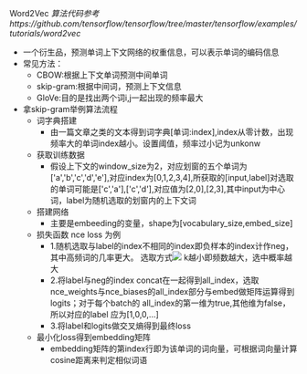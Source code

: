 Word2Vec
*算法代码参考https://github.com/tensorflow/tensorflow/tree/master/tensorflow/examples/tutorials/word2vec*
- 一个衍生品，预测单词上下文网络的权重信息，可以表示单词的编码信息
- 常见方法：
  - CBOW:根据上下文单词预测中间单词
  - skip-gram:根据中间词，预测上下文信息
  - GloVe:目的是找出两个词i,j一起出现的频率最大
- 拿skip-gram举例算法流程
  - 词字典搭建
    - 由一篇文章之类的文本得到词字典[单词:index],index从零计数，出现频率大的单词index越小。设置阈值，频率过小记为unkonw
  - 获取训练数据
    - 假设上下文的window_size为2，对应划窗的五个单词为['a','b','c','d','e'],对应index为[0,1,2,3,4],所获取的[input,label]对选取的单词可能是['c','a'],['c','d'],对应值为[2,0],[2,3],其中input为中心词，label为随机选取的划窗内的上下文词
  - 搭建网络
    - 主要是embeeding的变量，shape为[vocabulary_size,embed_size]
  - 损失函数 nce loss 为例
    - 1.随机选取与label的index不相同的index即负样本的index计作neg，其中高频词的几率更大。         选取方式<img src="http://latex.codecogs.com/gif.latex?p(k)=(log(k+2)-log(k+1))/log(vocabulary_size+1)"/> k越小即频数越大，选中概率越大
    - 2.将label与neg的index concat在一起得到all_index，选取nce_weights与nce_biases的all_index部分与embed做矩阵运算得到logits；对于每个batch的 all_index的第一维为true,其他维为false，所以对应的label
        应为[1,0,0,...]
    - 3.将label和logits做交叉熵得到最终loss
  - 最小化loss得到embedding矩阵
    - embedding矩阵的第index行即为该单词的词向量，可根据词向量计算cosine距离来判定相似词语